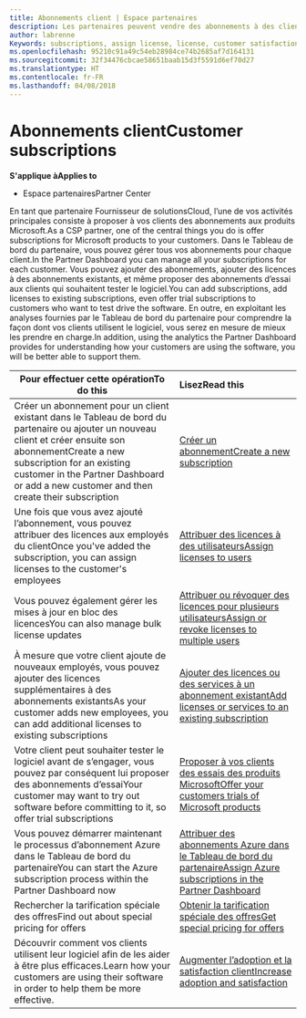 ```yaml
---
title: Abonnements client | Espace partenaires
description: Les partenaires peuvent vendre des abonnements à des clients et les gérer via l’Espace partenaires.
author: labrenne
Keywords: subscriptions, assign license, license, customer satisfaction, Azure subscriptions
ms.openlocfilehash: 95210c91a49c54eb28984ce74b2685af7d164131
ms.sourcegitcommit: 32f34476cbcae58651baab15d3f5591d6ef70d27
ms.translationtype: HT
ms.contentlocale: fr-FR
ms.lasthandoff: 04/08/2018
---
```

# <a name="customer-subscriptions"></a><span data-ttu-id="53b8c-103">Abonnements client</span><span class="sxs-lookup"><span data-stu-id="53b8c-103">Customer subscriptions</span></span>

**<span data-ttu-id="53b8c-104">S'applique à</span><span class="sxs-lookup"><span data-stu-id="53b8c-104">Applies to</span></span>**

-  <span data-ttu-id="53b8c-105">Espace partenaires</span><span class="sxs-lookup"><span data-stu-id="53b8c-105">Partner Center</span></span>

<span data-ttu-id="53b8c-106">En tant que partenaire Fournisseur de solutionsCloud, l’une de vos activités principales consiste à proposer à vos clients des abonnements aux produits Microsoft.</span><span class="sxs-lookup"><span data-stu-id="53b8c-106">As a CSP partner, one of the central things you do is offer subscriptions for Microsoft products to your customers.</span></span> <span data-ttu-id="53b8c-107">Dans le Tableau de bord du partenaire, vous pouvez gérer tous vos abonnements pour chaque client.</span><span class="sxs-lookup"><span data-stu-id="53b8c-107">In the Partner Dashboard you can manage all your subscriptions for each customer.</span></span> <span data-ttu-id="53b8c-108">Vous pouvez ajouter des abonnements, ajouter des licences à des abonnements existants, et même proposer des abonnements d’essai aux clients qui souhaitent tester le logiciel.</span><span class="sxs-lookup"><span data-stu-id="53b8c-108">You can add subscriptions, add licenses to existing subscriptions, even offer trial subscriptions to customers who want to test drive the software.</span></span> <span data-ttu-id="53b8c-109">En outre, en exploitant les analyses fournies par le Tableau de bord du partenaire pour comprendre la façon dont vos clients utilisent le logiciel, vous serez en mesure de mieux les prendre en charge.</span><span class="sxs-lookup"><span data-stu-id="53b8c-109">In addition, using the analytics the Partner Dashboard provides for understanding how your customers are using the software, you will be better able to support them.</span></span>

|**<span data-ttu-id="53b8c-110">Pour effectuer cette opération</span><span class="sxs-lookup"><span data-stu-id="53b8c-110">To do this</span></span>**   |**<span data-ttu-id="53b8c-111">Lisez</span><span class="sxs-lookup"><span data-stu-id="53b8c-111">Read this</span></span>**   |
|----------------------|:----------------------|
|<span data-ttu-id="53b8c-112">Créer un abonnement pour un client existant dans le Tableau de bord du partenaire ou ajouter un nouveau client et créer ensuite son abonnement</span><span class="sxs-lookup"><span data-stu-id="53b8c-112">Create a new subscription for an existing customer in the Partner Dashboard or add a new customer and then create their subscription</span></span>|[<span data-ttu-id="53b8c-113">Créer un abonnement</span><span class="sxs-lookup"><span data-stu-id="53b8c-113">Create a new subscription</span></span>](create-a-new-subscription.md)|
|<span data-ttu-id="53b8c-114">Une fois que vous avez ajouté l’abonnement, vous pouvez attribuer des licences aux employés du client</span><span class="sxs-lookup"><span data-stu-id="53b8c-114">Once you've added the subscription, you can assign licenses to the customer's employees</span></span>  |[<span data-ttu-id="53b8c-115">Attribuer des licences à des utilisateurs</span><span class="sxs-lookup"><span data-stu-id="53b8c-115">Assign licenses to users</span></span>](assign-licenses-to-users.md)|
|<span data-ttu-id="53b8c-116">Vous pouvez également gérer les mises à jour en bloc des licences</span><span class="sxs-lookup"><span data-stu-id="53b8c-116">You can also manage bulk license updates</span></span>   |[<span data-ttu-id="53b8c-117">Attribuer ou révoquer des licences pour plusieurs utilisateurs</span><span class="sxs-lookup"><span data-stu-id="53b8c-117">Assign or revoke licenses to multiple users</span></span>](bulk-license-provisioning-for-multiple-users.md)|
|<span data-ttu-id="53b8c-118">À mesure que votre client ajoute de nouveaux employés, vous pouvez ajouter des licences supplémentaires à des abonnements existants</span><span class="sxs-lookup"><span data-stu-id="53b8c-118">As your customer adds new employees, you can add additional licenses to existing subscriptions</span></span>   |[<span data-ttu-id="53b8c-119">Ajouter des licences ou des services à un abonnement existant</span><span class="sxs-lookup"><span data-stu-id="53b8c-119">Add licenses or services to an existing subscription</span></span>](add-licenses-or-services-to-an-existing-subscription.md)|
|<span data-ttu-id="53b8c-120">Votre client peut souhaiter tester le logiciel avant de s’engager, vous pouvez par conséquent lui proposer des abonnements d’essai</span><span class="sxs-lookup"><span data-stu-id="53b8c-120">Your customer may want to try out software before committing to it, so offer trial subscriptions</span></span>    |[<span data-ttu-id="53b8c-121">Proposer à vos clients des essais des produits Microsoft</span><span class="sxs-lookup"><span data-stu-id="53b8c-121">Offer your customers trials of Microsoft products</span></span>](offer-your-customers-trials-of-microsoft-products.md)|
|<span data-ttu-id="53b8c-122">Vous pouvez démarrer maintenant le processus d’abonnement Azure dans le Tableau de bord du partenaire</span><span class="sxs-lookup"><span data-stu-id="53b8c-122">You can start the Azure subscription process within the Partner Dashboard now</span></span>   |[<span data-ttu-id="53b8c-123">Attribuer des abonnements Azure dans le Tableau de bord du partenaire</span><span class="sxs-lookup"><span data-stu-id="53b8c-123">Assign Azure subscriptions in the Partner Dashboard</span></span>](assign-azure-subscriptions.md)|
|<span data-ttu-id="53b8c-124">Rechercher la tarification spéciale des offres</span><span class="sxs-lookup"><span data-stu-id="53b8c-124">Find out about special pricing for offers</span></span>   |[<span data-ttu-id="53b8c-125">Obtenir la tarification spéciale des offres</span><span class="sxs-lookup"><span data-stu-id="53b8c-125">Get special pricing for offers</span></span>](get-special-pricing-for-offers.md)|
|<span data-ttu-id="53b8c-126">Découvrir comment vos clients utilisent leur logiciel afin de les aider à être plus efficaces.</span><span class="sxs-lookup"><span data-stu-id="53b8c-126">Learn how your customers are using their software in order to help them be more effective.</span></span>   | [<span data-ttu-id="53b8c-127">Augmenter l’adoption et la satisfaction client</span><span class="sxs-lookup"><span data-stu-id="53b8c-127">Increase adoption and satisfaction</span></span>](increasing-adoption-and-satisfaction.md)   | 

































 

 



